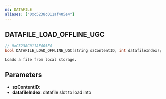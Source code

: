 ```yaml
---
ns: DATAFILE
aliases: ["0xc5238c011af405e4"]
---
```

## DATAFILE_LOAD_OFFLINE_UGC

```c
// 0xC5238C011AF405E4
bool DATAFILE_LOAD_OFFLINE_UGC(string szContentID, int datafileIndex);
```

```
Loads a file from local storage.
```

## Parameters
* **szContentID**: 
* **datafileIndex**: datafile slot to load into
